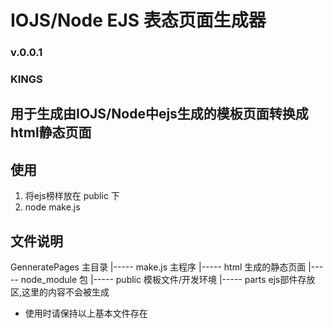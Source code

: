 # IOJS/Node EJS 表态页面生成器

### v.0.0.1
### KINGS

## 用于生成由IOJS/Node中ejs生成的模板页面转换成html静态页面

## 使用
1. 将ejs榜样放在 public 下
2. node make.js


## 文件说明

GenneratePages 主目录
 |----- make.js  主程序
 |----- html     生成的静态页面
 |----- node_module  包
 |----- public   模板文件/开发环境
      |----- parts  ejs部件存放区,这里的内容不会被生成 

* 使用时请保持以上基本文件存在